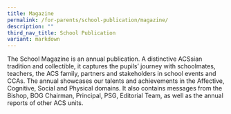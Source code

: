 ```yaml
---
title: Magazine
permalink: /for-parents/school-publication/magazine/
description: ""
third_nav_title: School Publication
variant: markdown
---
```

The School Magazine is an annual publication. A distinctive ACSsian tradition and collectible, it captures the pupils’ journey with schoolmates, teachers, the ACS family, partners and stakeholders in school events and CCAs. The annual showcases our talents and achievements in the Affective, Cognitive, Social and Physical domains. It also contains messages from the Bishop, BOG Chairman, Principal, PSG, Editorial Team, as well as the annual reports of other ACS units.